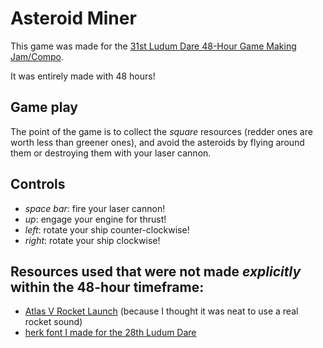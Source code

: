 # Asteroid Miner

This game was made for the [31st Ludum Dare 48-Hour Game Making Jam/Compo](http://ludumdare.com/compo/).

It was entirely made with 48 hours!

## Game play

The point of the game is to collect the *square* resources (redder ones are worth
less than greener ones), and avoid the asteroids by flying around them or
destroying them with your laser cannon.

## Controls

  * *space bar*: fire your laser cannon!
  * *up*: engage your engine for thrust!
  * *left*: rotate your ship counter-clockwise!
  * *right*: rotate your ship clockwise!

## Resources used that were not made _explicitly_ within the 48-hour timeframe:

  * [Atlas V Rocket Launch](https://soundcloud.com/nasa/sets/rocket-engine-sounds) (because I thought it was neat to use a real rocket sound)
  * [herk font I made for the 28th Ludum Dare](https://github.com/zombified/ld48-24/blob/master/assets/fonts/herkld-28.png)
